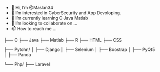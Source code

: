 - 👋 Hi, I’m @Maslan34
- 👀 I’m interested in CyberSecurity and App Devoloping.
- 🌱 I’m currently learning C Java Matlab 
- 💞️ I’m looking to collaborate on ...
- 📫 How to reach me ...

├── C
├── Java
├── Matlab
├── R
├── HTML
├── CSS

├── Pytohn/
│   ├── Django
│   ├── Selenium
│   ├── Boostrap
│   ├── PyQt5
│   ├── Panda

└── Php/
    ├── Laravel
    

<!---
Maslan34/Maslan34 is a ✨ special ✨ repository because its `README.md` (this file) appears on your GitHub profile.
You can click the Preview link to take a look at your changes.
--->
